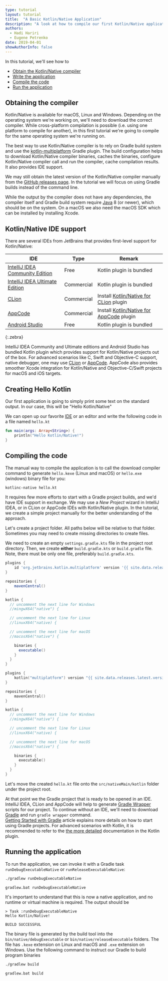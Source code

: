 ```yaml
---
type: tutorial
layout: tutorial
title:  "A Basic Kotlin/Native Application"
description: "A look at how to compile our first Kotlin/Native application"
authors: 
  - Hadi Hariri
  - Eugene Petrenko 
date: 2019-04-01
showAuthorInfo: false
---
```



In this tutorial, we'll see how to

* [Obtain the Kotlin/Native compiler](#obtaining-the-compiler)
* [Write the application](#creating-hello-kotlin)
* [Compile the code](#compiling-the-code)
* [Run the application](#running-the-application)


## Obtaining the compiler

Kotlin/Native is available for macOS, Linux and Windows. Depending on the operating system we're working on, we'll need to download
the correct compiler. While cross-platform compilation is possible (i.e. using one platform to compile for another), in this first tutorial
we're going to compile for the same operating system we're running on. 

The best way to use Kotlin/Native compiler is to rely on
Gradle build system and use the [kotlin-multiplatform](/docs/reference/building-mpp-with-gradle.html) Gradle plugin.
The build configuration helps to download Kotlin/Native compiler binaries, caches the binaries, 
configure Kotlin/Native compiler call and run the compiler, cache compilation results. It also provides IDE support.

We may still obtain the latest version of the Kotlin/Native compiler manually from the
[GitHub releases page](https://github.com/JetBrains/kotlin-native/releases). In the tutorial we will focus on using
Gradle builds instead of the command line. 

While the output by the compiler does not have any dependencies, the compiler itself and Gradle build system
require [Java](https://java.sun.com) 8 (or newer),
which should be on the system.
On a macOS we also need the macOS SDK which can be installed by installing Xcode.

## Kotlin/Native IDE support
There are several IDEs from JetBrains that provides first-level support for Kotlin/Native:

|IDE|Type|Remark|
|---|----|----|
| [IntelliJ IDEA Community Edition](https://jetbrains.com/idea) | Free | Kotlin plugin is bundled |
| [IntelliJ IDEA Ultimate Edition](https://jetbrains.com/idea) | Commercial | Kotlin plugin is bundled |
| [CLion](https://jetbrains.com/clion) | Commercial | Install [Kotlin/Native for CLion](https://plugins.jetbrains.com/plugin/10454-kotlin-native-for-clion) plugin |
| [AppCode](https://jetbrains.com/clion) | Commercial | Install [Kotlin/Native for AppCode](https://plugins.jetbrains.com/plugin/10619-kotlin-native-for-appcode) plugin |
| [Android Studio](https://developer.android.com/studio/) | Free | Kotlin plugin is bundled |
{:.zebra}


IntelliJ IDEA Community and Ultimate editions and Android Studio has bundled Kotlin plugin which provides
support for Kotlin/Native projects out of the box.
For advanced scenarios like C, Swift and Objective-C support, native debugger, one may use
[CLion](https://jetbrains.com/clion) or 
[AppCode](https://jetbrains.com/appcode). AppCode also provides smoother Xcode integration
for Kotlin/Native and Objective-C/Swift projects for macOS and iOS targets.

## Creating Hello Kotlin

Our first application is going to simply print some text on the standard output. In our case, this will be "Hello Kotlin/Native"
 
We can open up our favorite [IDE](#kotlinnative-ide-support) or an editor and write the following code in a file named `hello.kt` 

<div class="sample" markdown="1" theme="idea" data-highlight-only>

```kotlin
fun main(args: Array<String>) {
    println("Hello Kotlin/Native!")
}
```
</div>

## Compiling the code 

The manual way to compile the application is to call the download compiler command to generate
`hello.kexe` (Linux and macOS) or `hello.exe` (windows)
binary file for you:

```bash
kotlinc-native hello.kt
```

It requires few more efforts to start with a Gradle project builds, and we'd have IDE support in exchange.
We may use a _New Project_ wizard in IntelliJ IDEA, or in CLion or AppCode IDEs with Kotlin/Native plugin.
In the tutorial, we create a simple project manually for the better understanding of the approach.

Let's create a project folder. All paths below will be relative to that folder. Sometimes
you may need to create missing directories to create files.

We need to create an empty `settings.gradle.kts` file in the project root directory. Then, we
create **either** `build.gradle.kts` or `build.gradle` file. Note, there must be only one file, preferably
`build.gradle.kts`. 

<div class="multi-language-sample" data-lang="groovy">
<div class="sample" markdown="1" theme="idea" mode='groovy'>

```groovy
plugins {
    id 'org.jetbrains.kotlin.multiplatform' version '{{ site.data.releases.latest.version }}'
}

repositories {
    mavenCentral()
}

kotlin {
  // uncomment the next line for Windows  
  //mingwX64("native") {

  // uncomment the next line for Linux 
  //linuxX64("native) { 

  // uncomment the next line for macOS
  //macosX64("native") {

    binaries {
      executable()
    }
  }
}
```

</div>
</div>

<div class="multi-language-sample" data-lang="kotlin">
<div class="sample" markdown="1" theme="idea" mode='kotlin' data-highlight-only>

```kotlin
plugins {
    kotlin("multiplatform") version "{{ site.data.releases.latest.version }}"
}

repositories {
    mavenCentral()
}

kotlin {
  // uncomment the next line for Windows  
  //mingwX64("native") {

  // uncomment the next line for Linux 
  //linuxX64("native) { 

  // uncomment the next line for macOS
  //macosX64("native") {

    binaries {
      executable()
    }
  }
}
```
</div>
</div>

Let's move the created `hello.kt` file onto the `src/nativeMain/kotlin` folder under the project
root.

At that point we the Gradle project that is ready to be opened in an IDE.
IntelliJ IDEA, CLion and AppCode will help to generate
[Gradle Wrapper](https://docs.gradle.org/current/userguide/gradle_wrapper.html)
scripts for our project. To continue without an IDE, we'll need to download 
[Gradle](https://gradle.org) and run `gradle wrapper` command.  
[Getting Started with Gradle](https://docs.gradle.org/current/userguide/getting_started.html) article
explains more details on how to start using Gradle projects.
For advanced scenarios with Kotlin, it is recommended to refer to the
[the more detailed](/docs/reference/building-mpp-with-gradle.html#setting-up-a-multiplatform-project)
documentation in the Kotlin plugin.


## Running the application

To run the application, we can invoke it with a Gradle task `runDebugExecutableNative` or `runReleaseExecutableNative`:
<div class="multi-os-sample" data-os="Linux and macOS">
<div class="sample" markdown="1" theme="idea" mode='bash' data-highlight-only>

```bash
./gradlew runDebugExecutableNative
```
</div>
</div>

<div class="multi-os-sample" data-os="Windows">
<div class="sample" markdown="1" theme="idea" mode='bash' data-highlight-only>

```bash
gradlew.bat runDebugExecutableNative
```
</div>
</div>

It's important to understand that this is now a native application, and no runtime or virtual machine is required. The output should be

```
> Task :runDebugExecutableNative
Hello Kotlin/Native!

BUILD SUCCESSFUL
```

The binary file is generated by the build tool into the `bin/native/debugExecutable` or `bin/native/releaseExecutable`
folders. The file has `.kexe` extension on Linux and macOS and `.exe` extension on Windows. Use the following command
to instruct our Gradle to build program binaries

<div class="multi-os-sample" data-os="Linux and macOS">
<div class="sample" markdown="1" theme="idea" mode='bash' data-highlight-only>

```bash
./gradlew build
```
</div>
</div>

<div class="multi-os-sample" data-os="Windows">
<div class="sample" markdown="1" theme="idea" mode='bash' data-highlight-only>

```bash
gradlew.bat build
```
</div>
</div>

